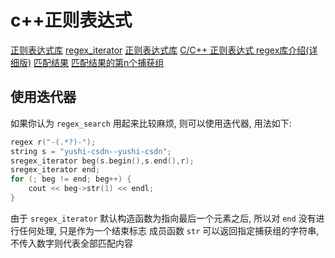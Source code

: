 # c++正则表达式

[正则表达式库](https://zh.cppreference.com/w/cpp/regex)
[regex_iterator](https://zh.cppreference.com/w/cpp/regex/regex_iterator)
[正则表达式库](https://zh.cppreference.com/w/cpp/regex)
[C/C++ 正则表达式 regex库介绍(详细版)](https://blog.csdn.net/weixin_50964512/article/details/124933873)
[匹配结果](https://zh.cppreference.com/w/cpp/regex/match_results)
[匹配结果的第n个捕获组](https://zh.cppreference.com/w/cpp/regex/match_results/str)

## 使用迭代器

如果你认为 `regex_search` 用起来比较麻烦, 则可以使用迭代器, 用法如下:

```cpp
regex r("-(.*?)-");
string s = "yushi-csdn--yushi-csdn";
sregex_iterator beg(s.begin(),s.end(),r);
sregex_iterator end;
for (; beg != end; beg++) {
    cout << beg->str(1) << endl;
}
```

由于 `sregex_iterator` 默认构造函数为指向最后一个元素之后,
所以对 `end` 没有进行任何处理, 只是作为一个结束标志
成员函数 `str` 可以返回指定捕获组的字符串, 不传入数字则代表全部匹配内容
